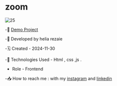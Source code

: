 # zoom
![25](https://github.com/user-attachments/assets/1c82f404-3e77-4db3-b03f-cad6f9a37d23)


-🔗 [Demo Project](https://helia-rz79.github.io/zoom/)

-🙍 Developed by helia rezaie

-🗓️ Created - 2024-11-30

-📱 Technologies Used - Html , css ,js .

- Role - Frontend

-📥 How to reach me : with my [instagram](https://www.instagram.com/helia.web) and [linkedin](https://www.linkedin.com/in/helia-rezaie-web)
